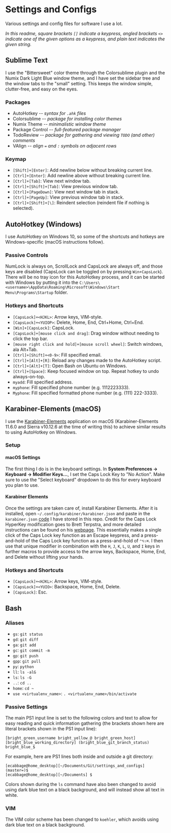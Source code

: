# Settings and Configs
Various settings and config files for software I use a lot.

_In this readme, square brackets `[]` indicate a keypress, angled brackets `<>` indicate one of the given options as a keypress, and plain text indicates the given string._

## Sublime Text
I use the "Bittersweet" color theme through the Colorsublime plugin and the Numix Dark Light Blue window theme, and I have set the sidebar tree and the window tabs to the "small" setting. This keeps the window simple, clutter-free, and easy on the eyes.
### Packages
- AutoHotkey  --  _syntax for `.ahk` files_
- Colorsublime  --  _package for installing color themes_
- Numix Theme  --  _minimalistic window theme_
- Package Control  --  _full-featured package manager_
- TodoReview  --  _package for gathering and viewing `TODO` (and other) comments_
- VAlign  --  _align `=` and `:` symbols on adjacent rows_
### Keymap
- `[Shift]+[Enter]`: Add newline below without breaking current line.
- `[Ctrl]+[Enter]`: Add newline above without breaking current line.
- `[Ctrl]+[Tab]`: View next window tab.
- `[Ctrl]+[Shift]+[Tab]`: View previous window tab.
- `[Ctrl]+[PageDown]`: View next window tab in stack.
- `[Ctrl]+[PageUp]`: View previous window tab in stack.
- `[Ctrl]+[Shift]+[\]`: Reindent selection (reindent file if nothing is selected).

## AutoHotkey (Windows)
I use AutoHotkey on Windows 10, so some of the shortcuts and hotkeys are Windows-specific (macOS instructions follow).
### Passive Controls
NumLock is always on, ScrollLock and CapsLock are always off, and those keys are disabled (CapsLock can be toggled on by pressing `Win+CapsLock`). There will be no tray icon for this AutoHotkey process, and it can be started with Windows by putting it into the `C:\Users\<username>\AppData\Roaming\Microsoft\Windows\Start Menu\Programs\Startup` folder.
### Hotkeys and Shortcuts
- `[CapsLock]+<HJKL>`: Arrow keys, VIM-style.
- `[CapsLock]+<YUIOP>`: Delete, Home, End, Ctrl+Home, Ctrl+End.
- `[Win]+[CapsLock]`: CapsLock.
- `[CapsLock]+[mouse click and drag]`: Drag window without needing to click the top bar.
- `[mouse right click and hold]+[mouse scroll wheel]`: Switch windows, ala Alt+Tab.
- `[Ctrl]+[Shift]+<0-9>`: Fill specified email.
- `[Ctrl]+[Alt]+[R]`: Reload any changes made to the AutoHotkey script.
- `[Ctrl]+[Alt]+[T]`: Open Bash on Ubuntu on Windows.
- `[Ctrl]+[Space]`: Keep focused window on top. Repeat hotkey to undo always-on-top.
- `myadd`: Fill specified address.
- `myphone`: Fill specified phone number (e.g. 1112223333).
- `Myphone`: Fill specified formatted phone number (e.g. (111) 222-3333).

## Karabiner-Elements (macOS)
I use the [Karabiner-Elements](https://pqrs.org/osx/karabiner/) application on macOS (Karabiner-Elements 11.6.0 and Sierra v10.12.6 at the time of writing this) to achieve similar results to using AutoHotkey on Windows.

### Setup
#### macOS Settings
The first thing I do is in the keyboard settings. In **System Preferences -> Keyboard -> Modifier Keys...**, I set the Caps Lock Key to "No Action". Make sure to use the "Select keyboard" dropdown to do this for every keyboard you plan to use.
#### Karabiner Elements
Once the settings are taken care of, install Karabiner Elements. After it is installed, open `~/.config/karabiner/karabiner.json` and paste in the `karabiner.json` [code](karabiner_elements/karabiner.json) I have stored in this repo. Credit for the Caps Lock HyperKey modification goes to Brett Terpstra, and more detailed instructions can be found on his [webpage](http://brettterpstra.com/2017/06/15/a-hyper-key-with-karabiner-elements-full-instructions/). This essentially makes a single click of the Caps Lock key function as an Escape keypress, and a press-and-hold of the Caps Lock key function as a press-and-hold of `⌃⌥⇧⌘`. I then use that unique modifier in combination with the `H`, `J`, `K`, `L`, `U`, and `I` keys in further macros to provide access to the arrow keys, Backspace, Home, End, and Delete without lifting your hands.

### Hotkeys and Shortcuts
- `[CapsLock]+<HJKL>`: Arrow keys, VIM-style.
- `[CapsLock]+<YUIO>`: Backspace, Home, End, Delete.
- `[CapsLock]`: Esc.

## Bash

### Aliases
- `gs`: `git status`
- `gd`: `git diff`
- `ga`: `git add`
- `gc`: `git commit -m`
- `gp`: `git push`
- `gpp`: `git pull`
- `py`: `python`
- `ll`: `ls -alG`
- `ls`: `ls -G`
- `..`: `cd ..`
- `home`: `cd ~`
- `use <virtualenv_name>`: `. <virtualenv_name>/bin/activate`
### Passive Settings
The main PS1 input line is set to the following colors and text to allow for easy reading and quick information gathering (the brackets shown here are literal brackets shown in the PS1 input line):
```
[bright_green_username bright_yellow_@ bright_green_host][bright_blue_working_directory] (bright_blue_git_branch_status) bright_blue_$
```
For example, here are PS1 lines both inside and outside a git directory:
```
[ecabbage@home_desktop][~/Documents/Git/settings_and_configs] (master=)$ 
[ecabbage@home_desktop][~/Documents] $ 
```
Colors shown during the `ls` command have also been changed to avoid using dark blue text on a black background, and will instead show all text in white.
### VIM
The VIM color scheme has been changed to `koehler`, which avoids using dark blue text on a black background.
